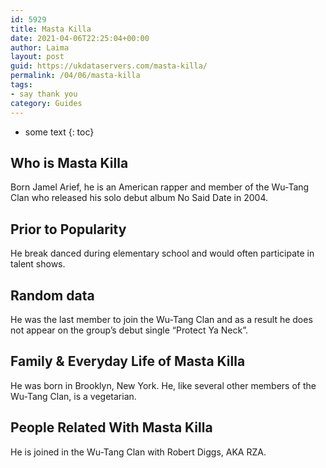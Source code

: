 ```yaml
---
id: 5929
title: Masta Killa
date: 2021-04-06T22:25:04+00:00
author: Laima
layout: post
guid: https://ukdataservers.com/masta-killa/
permalink: /04/06/masta-killa
tags:
- say thank you
category: Guides
---
```


* some text
{: toc}


## Who is Masta Killa
                  
                  
                  
Born Jamel Arief, he is an American rapper and member of the Wu-Tang Clan who released his solo debut album No Said Date in 2004.
                  
              
            
              
            
                
                
                
## Prior to Popularity
                  
                  
                  
He break danced during elementary school and would often participate in talent shows.
                  
              
            
              
            
                
                
                
## Random data
                  
                  
                  
He was the last member to join the Wu-Tang Clan and as a result he does not appear on the group&#8217;s debut single &#8220;Protect Ya Neck&#8221;.
                  
              
            
              
            
                
                
                
## Family & Everyday Life of Masta Killa
                  
                  
                  
He was born in Brooklyn, New York. He, like several other members of the Wu-Tang Clan, is a vegetarian.
                  
              
            
              
            
                
                
                
## People Related With Masta Killa
                  
                  
                  
He is joined in the Wu-Tang Clan with Robert Diggs, AKA RZA.
                  
              
            
              
            
                
              
            
              
              
            
            
              
            
          
          
          
